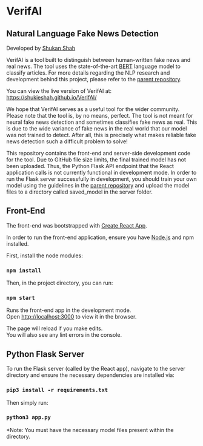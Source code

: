 # VerifAI

## Natural Language Fake News Detection

Developed by [Shukan Shah](https://github.com/shukieshah)

VerifAI is a tool built to distinguish between human-written fake news and real news. The tool uses the state-of-the-art [BERT](https://arxiv.org/pdf/1810.04805.pdf) language model to classify articles. For more details regarding the NLP research and development behind this project, please refer to the [parent repository](https://github.com/jpyneni3/Fake_News_Detector).

You can view the live version of VerifAI at: https://shukieshah.github.io/VerifAI/

We hope that VerifAI serves as a useful tool for the wider community. Please note that the tool is, by no means, perfect. The tool is not meant for neural fake news detection and sometimes classifies fake news as real. This is due to the wide variance of fake news in the real world that our model was not trained to detect. After all, this is precisely what makes reliable fake news detection such a difficult problem to solve!

This repository contains the front-end and server-side development code for the tool. Due to GitHub file size limits, the final trained model has not been uploaded. Thus, the Python Flask API endpoint that the React application calls is not currently functional in development mode. In order to run the Flask server successfully in development, you should train your own model using the guidelines in the [parent repository](https://github.com/jpyneni3/Fake_News_Detector) and upload the model files to a directory called saved_model in the server folder.

## Front-End

The front-end was bootstrapped with [Create React App](https://github.com/facebook/create-react-app).

In order to run the front-end application, ensure you have [Node.js](https://nodejs.org/en/) and npm installed.

First, install the node modules:

### `npm install`

Then, in the project directory, you can run:

### `npm start`

Runs the front-end app in the development mode.<br />
Open [http://localhost:3000](http://localhost:3000) to view it in the browser.

The page will reload if you make edits.<br />
You will also see any lint errors in the console.

## Python Flask Server

To run the Flask server (called by the React app), navigate to the server directory and ensure the necessary dependencies are installed via:

### `pip3 install -r requirements.txt`

Then simply run:

### `python3 app.py`

*Note: You must have the necessary model files present within the directory.
